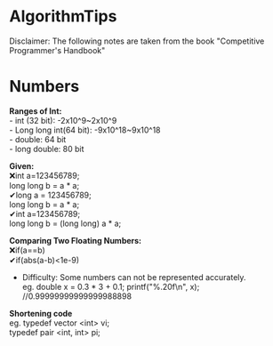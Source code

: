 # AlgorithmTips
Disclaimer: The following notes are taken from the book "Competitive Programmer's Handbook"
<h1>Numbers</h1>
<b>Ranges of Int:</b></br>  
- int (32 bit): -2x10^9~2x10^9</br>  
- Long long int(64 bit): -9x10^18~9x10^18</br>  
- double: 64 bit</br>  
- long double: 80 bit   
 
<b>Given:</b>  
❌int a=123456789;  
long long b = a * a;  
✔long a = 123456789;  
long long b = a * a;  
✔int a=123456789;  
long long b = (long long) a * a;  

<b>Comparing Two Floating Numbers:</b>  
❌if(a==b)  
✔if(abs(a-b)<1e-9)
- Difficulty: Some numbers can not be represented accurately.</BR>
  eg. double x = 0.3 * 3 + 0.1;
      printf("%.20f\n", x); //0.99999999999999988898

<b>Shortening code</b>  
eg. typedef vector <int<int>> vi;  
typedef pair <int, int> pi;  
